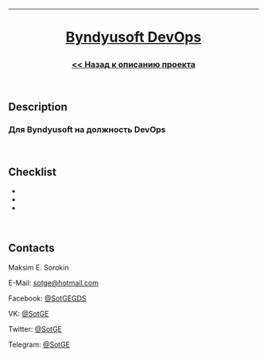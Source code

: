 [home-url]: https://github.com/SotGE/Byndyusoft-DevOps 'Home'

---

# <p align="center">[Byndyusoft DevOps][home-url]</p>

### **<p align="center">[<< Назад к описанию проекта][home-url]</p>**

<br/>

## Description

### Для Byndyusoft на должность DevOps

<br/>

## Checklist

-
-
-

<br/>

## Contacts

Maksim E. Sorokin

E-Mail: <sotge@hotmail.com>

Facebook: [@SotGEGDS](https://www.facebook.com/sotgegds 'https://www.facebook.com/sotgegds')

VK: [@SotGE](https://vk.com/sotge 'https://vk.com/sotge')

Twitter: [@SotGE](https://twitter.com/sotge 'https://twitter.com/sotge')

Telegram: [@SotGE](https://t.me/sotge 'https://t.me/sotge')
